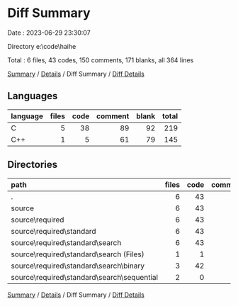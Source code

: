 # Diff Summary

Date : 2023-06-29 23:30:07

Directory e:\\code\\haihe

Total : 6 files,  43 codes, 150 comments, 171 blanks, all 364 lines

[Summary](results.md) / [Details](details.md) / Diff Summary / [Diff Details](diff-details.md)

## Languages
| language | files | code | comment | blank | total |
| :--- | ---: | ---: | ---: | ---: | ---: |
| C | 5 | 38 | 89 | 92 | 219 |
| C++ | 1 | 5 | 61 | 79 | 145 |

## Directories
| path | files | code | comment | blank | total |
| :--- | ---: | ---: | ---: | ---: | ---: |
| . | 6 | 43 | 150 | 171 | 364 |
| source | 6 | 43 | 150 | 171 | 364 |
| source\\required | 6 | 43 | 150 | 171 | 364 |
| source\\required\\standard | 6 | 43 | 150 | 171 | 364 |
| source\\required\\standard\\search | 6 | 43 | 150 | 171 | 364 |
| source\\required\\standard\\search (Files) | 1 | 1 | 0 | 0 | 1 |
| source\\required\\standard\\search\\binary | 3 | 42 | 142 | 171 | 355 |
| source\\required\\standard\\search\\sequential | 2 | 0 | 8 | 0 | 8 |

[Summary](results.md) / [Details](details.md) / Diff Summary / [Diff Details](diff-details.md)